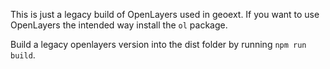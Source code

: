 This is just a legacy build of OpenLayers used in geoext. If you want to use OpenLayers the intended way install the `ol` package.

Build a legacy openlayers version into the dist folder by running `npm run build`.
